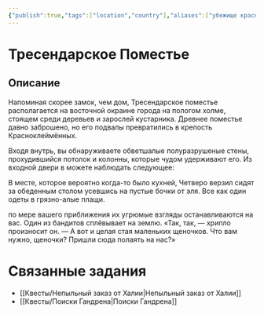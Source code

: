 ```yaml
---
{"publish":true,"tags":["location","country"],"aliases":["убежище красноклейменных"],"PassFrontmatter":true,"created":"2025-04-02T15:12:45.530+03:00","updated":"2025-04-02T18:16:28.950+03:00"}
---
```


# Тресендарское Поместье
## Описание

Напоминая скорее замок, чем дом, Тресендарское поместье располагается на восточной окраине города на пологом холме, стоящем среди деревьев и зарослей кустарника. Древнее поместье давно заброшено, но его подвалы превратились в крепость Красноклеймённых. 

Входя внутрь, вы обнаруживаете обветшалые полуразрушеные стены, прохудившийся потолок и колонны, которые чудом удерживают его. Из входной двери в можете наблюдать следующее:

В месте, которое вероятно когда-то было кухней, Четверо верзил сидят за обеденным столом усевшись на пустые бочки от эля. Все как один одеты в грязно-алые плащи.

по мере вашего приближения их угрюмые взгляды останавливаются на вас. Один из бандитов сплёвывает на землю. «Так, так, — хрипло произносит он. — А вот и целая стая маленьких щеночков. Что вам нужно, щеночки? Пришли сюда полаять на нас?»


# Связанные задания

- [[Квесты/Непыльный заказ от Халии\|Непыльный заказ от Халии]]
- [[Квесты/Поиски Гандрена\|Поиски Гандрена]]


